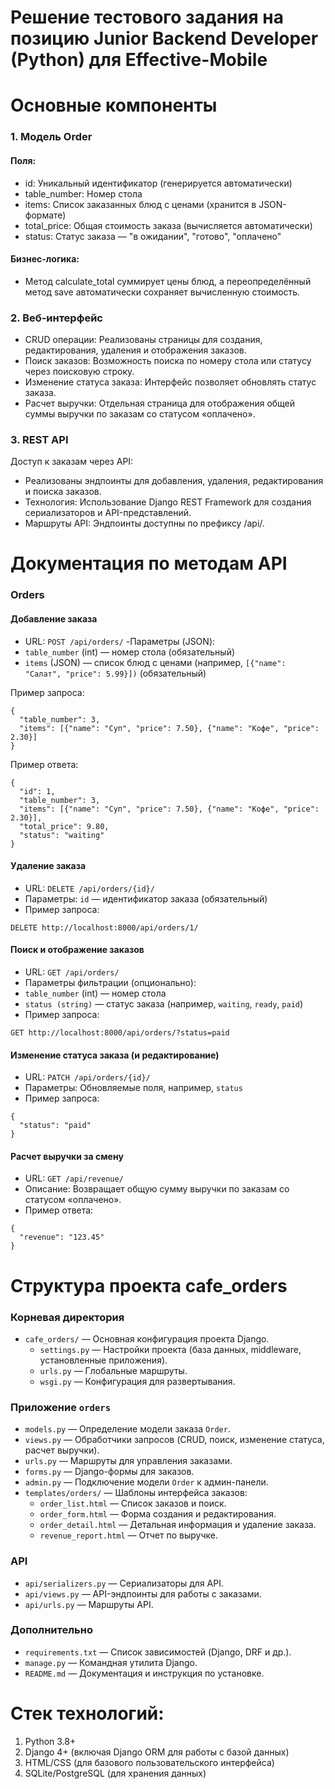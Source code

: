 # Решение тестового задания на позицию Junior Backend Developer (Python) для Effective-Mobile

# Основные компоненты
### 1. Модель Order
   
#### Поля:

- id: Уникальный идентификатор (генерируется автоматически)
- table_number: Номер стола
- items: Список заказанных блюд с ценами (хранится в JSON-формате)
- total_price: Общая стоимость заказа (вычисляется автоматически)
- status: Статус заказа — "в ожидании", "готово", "оплачено"

#### Бизнес-логика:

- Метод calculate_total суммирует цены блюд, а переопределённый метод save автоматически сохраняет вычисленную стоимость.

### 2. Веб-интерфейс
   
- CRUD операции: Реализованы страницы для создания, редактирования, удаления и отображения заказов.
- Поиск заказов: Возможность поиска по номеру стола или статусу через поисковую строку.
- Изменение статуса заказа: Интерфейс позволяет обновлять статус заказа.
- Расчет выручки: Отдельная страница для отображения общей суммы выручки по заказам со статусом «оплачено».

### 3. REST API
   
Доступ к заказам через API:
  
- Реализованы эндпоинты для добавления, удаления, редактирования и поиска заказов.
- Технология: Использование Django REST Framework для создания сериализаторов и API-представлений.
- Маршруты API: Эндпоинты доступны по префиксу /api/.

# Документация по методам API
### Orders

#### Добавление заказа

- URL: ```POST /api/orders/```
-Параметры (JSON):
- ```table_number``` (int) — номер стола (обязательный)
- ```items``` (JSON) — список блюд с ценами (например, ```[{"name": "Салат", "price": 5.99}])``` (обязательный)

Пример запроса:
```
{
  "table_number": 3,
  "items": [{"name": "Суп", "price": 7.50}, {"name": "Кофе", "price": 2.30}]
}
```
Пример ответа:
```
{
  "id": 1,
  "table_number": 3,
  "items": [{"name": "Суп", "price": 7.50}, {"name": "Кофе", "price": 2.30}],
  "total_price": 9.80,
  "status": "waiting"
}
```
#### Удаление заказа
- URL: ```DELETE /api/orders/{id}/```
- Параметры: ```id``` — идентификатор заказа (обязательный)
- Пример запроса:
```
DELETE http://localhost:8000/api/orders/1/
```
#### Поиск и отображение заказов
- URL: ```GET /api/orders/```
- Параметры фильтрации (опционально):
- ```table_number``` (int) — номер стола
- ```status (string)``` — статус заказа (например, ```waiting```, ```ready```, ```paid```)
- Пример запроса:
```
GET http://localhost:8000/api/orders/?status=paid
```

#### Изменение статуса заказа (и редактирование)
- URL: ```PATCH /api/orders/{id}/```
- Параметры:
Обновляемые поля, например, ```status```
- Пример запроса:
```
{
  "status": "paid"
}
```

#### Расчет выручки за смену
- URL: ```GET /api/revenue/``` 
- Описание: Возвращает общую сумму выручки по заказам со статусом «оплачено».
- Пример ответа:
```
{
  "revenue": "123.45"
}
```

# Структура проекта cafe_orders

### Корневая директория
- `cafe_orders/` — Основная конфигурация проекта Django.
  - `settings.py` — Настройки проекта (база данных, middleware, установленные приложения).
  - `urls.py` — Глобальные маршруты.
  - `wsgi.py` — Конфигурация для развертывания.

### Приложение `orders`
- `models.py` — Определение модели заказа `Order`.
- `views.py` — Обработчики запросов (CRUD, поиск, изменение статуса, расчет выручки).
- `urls.py` — Маршруты для управления заказами.
- `forms.py` — Django-формы для заказов.
- `admin.py` — Подключение модели `Order` к админ-панели.
- `templates/orders/` — Шаблоны интерфейса заказов:
  - `order_list.html` — Список заказов и поиск.
  - `order_form.html` — Форма создания и редактирования.
  - `order_detail.html` — Детальная информация и удаление заказа.
  - `revenue_report.html` — Отчет по выручке.

### API
- `api/serializers.py` — Сериализаторы для API.
- `api/views.py` — API-эндпоинты для работы с заказами.
- `api/urls.py` — Маршруты API.

### Дополнительно
- `requirements.txt` — Список зависимостей (Django, DRF и др.).
- `manage.py` — Командная утилита Django.
- `README.md` — Документация и инструкция по установке.

# Стек технологий:
1. Python 3.8+
2. Django 4+ (включая Django ORM для работы с базой данных)
3. HTML/CSS (для базового пользовательского интерфейса)
4. SQLite/PostgreSQL (для хранения данных)
